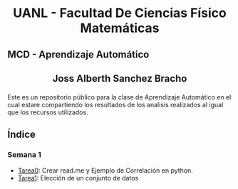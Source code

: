 # <p align="center">UANL  - Facultad De Ciencias Físico Matemáticas

## MCD - Aprendizaje Automático 

## <p align="center">Joss Alberth Sanchez Bracho
Este es un repositorio público para la clase de Aprendizaje Automático en el cual estare compartiendo los resultados de los analisis realizados al igual que los recursos utilizados. 

## Índice 

### Semana 1
- [Tarea0](Semana01/Tarea0.ipynb): Crear read.me y Ejemplo de Correlación  en python.
- [Tarea1](Semana01/Tarea1.md): Elección de un conjunto de datos

